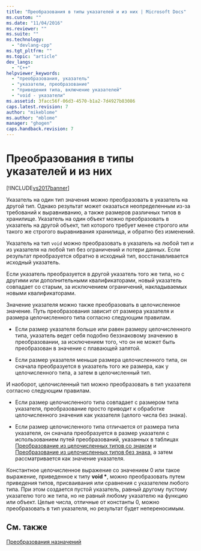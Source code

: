 ```yaml
---
title: "Преобразования в типы указателей и из них | Microsoft Docs"
ms.custom: ""
ms.date: "11/04/2016"
ms.reviewer: ""
ms.suite: ""
ms.technology: 
  - "devlang-cpp"
ms.tgt_pltfrm: ""
ms.topic: "article"
dev_langs: 
  - "C++"
helpviewer_keywords: 
  - "преобразования, указатель"
  - "указатели, преобразование"
  - "приведения типа, включение указателей"
  - "void - указатели"
ms.assetid: 3facc56f-06d3-4570-b1a2-7d4927b83086
caps.latest.revision: 7
author: "mikeblome"
ms.author: "mblome"
manager: "ghogen"
caps.handback.revision: 7
---
```

# Преобразования в типы указателей и из них
[!INCLUDE[vs2017banner](../assembler/inline/includes/vs2017banner.md)]

Указатель на один тип значения можно преобразовать в указатель на другой тип.  Однако результат может оказаться неопределенным из\-за требований к выравниванию, а также размеров различных типов в хранилище.  Указатель на один объект можно преобразовать в указатель на другой объект, тип которого требует менее строгого или такого же строгого выравнивания хранилища, и обратно без изменений.  
  
 Указатель на тип `void` можно преобразовать в указатель на любой тип и из указателя на любой тип без ограничений и потери данных.  Если результат преобразуется обратно в исходный тип, восстанавливается исходный указатель.  
  
 Если указатель преобразуется в другой указатель того же типа, но с другими или дополнительными квалификаторами, новый указатель совпадает со старым, за исключением ограничений, накладываемых новыми квалификаторами.  
  
 Значение указателя можно также преобразовать в целочисленное значение.  Путь преобразования зависит от размера указателя и размера целочисленного типа согласно следующим правилам.  
  
-   Если размер указателя больше или равен размеру целочисленного типа, указатель ведет себя подобно беззнаковому значению в преобразовании, за исключением того, что он не может быть преобразован в значение с плавающей запятой.  
  
-   Если размер указателя меньше размера целочисленного типа, он сначала преобразуется в указатель того же размера, как у целочисленного типа, а затем в целочисленный тип.  
  
 И наоборот, целочисленный тип можно преобразовать в тип указателя согласно следующим правилам.  
  
-   Если размер целочисленного типа совпадает с размером типа указателя, преобразование просто приводит к обработке целочисленного значения как указателя \(целого числа без знака\).  
  
-   Если размер целочисленного типа отличается от размера типа указателя, он сначала преобразуется в размер указателя с использованием путей преобразований, указанных в таблицах [Преобразование из целочисленных типов со знаком](../c-language/conversions-from-signed-integral-types.md) и [Преобразование из целочисленных типов без знака](../c-language/conversions-from-unsigned-integral-types.md), а  затем рассматривается как значение указателя.  
  
 Константное целочисленное выражение со значением 0 или такое выражение, приведенное к типу **void \***, можно преобразовать путем приведения типов, присваивания или сравнения с указателем любого типа.  При этом создается пустой указатель, равный другому пустому указателю того же типа, но не равный любому указателю на функцию или объект.  Целые числа, отличные от константы 0, можно преобразовать в тип указателя, но результат будет непереносимым.  
  
## См. также  
 [Преобразования назначений](../c-language/assignment-conversions.md)